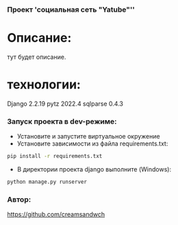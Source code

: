 ### Проект 'социальная сеть "Yatube"''
# Описание:
тут будет описание.
# технологии:
Django 2.2.19
pytz 2022.4
sqlparse 0.4.3
### Запуск проекта в dev-режиме:
- Установите и запустите виртуальное окружение
- Установите зависимости из файла requirements.txt:
```sh
pip install -r requirements.txt
``` 
- В директории проекта django выполните (Windows):
```sh
python manage.py runserver
```
### Автор:
https://github.com/creamsandwch
